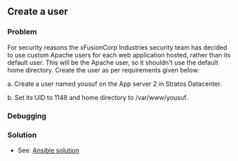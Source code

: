 ## Create a user

### Problem

For security reasons the xFusionCorp Industries security team has decided to use custom Apache users for each web application hosted, rather than its default user. This will be the Apache user, so it shouldn't use the default home directory. Create the user as per requirements given below:

a. Create a user named yousuf on the App server 2 in Stratos Datacenter.

b. Set its UID to 1148 and home directory to /var/www/yousuf.

### Debugging

### Solution

- See: [Ansible solution](solution.yaml)
